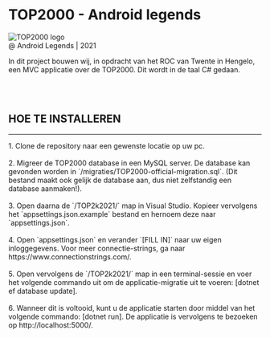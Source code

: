 # TOP2000 - Android legends

<img src="https://www.maxvandaag.nl/wp-content/uploads/2016/11/top2000_radio2_1100_300.jpg" alt="TOP2000 logo">
<br/>
@ Android Legends | 2021

In dit project bouwen wij, in opdracht van het ROC van Twente in Hengelo, een MVC applicatie over de TOP2000. Dit wordt in de taal C# gedaan.

<br/><br/>
## HOE TE INSTALLEREN
<hr/>
1. Clone de repository naar een gewenste locatie op uw pc.<br/><br/>
2. Migreer de TOP2000 database in een MySQL server. De database kan gevonden worden in `/migraties/TOP2000-official-migration.sql`. (Dit bestand maakt ook gelijk de database aan, dus niet zelfstandig een database aanmaken!).<br/><br/>
3. Open daarna de `/TOP2k2021/` map in Visual Studio. Kopieer vervolgens het `appsettings.json.example` bestand en hernoem deze naar `appsettings.json`.<br/><br/>
4. Open `appsettings.json` en verander `[FILL IN]` naar uw eigen inloggegevens. Voor meer connectie-strings, ga naar https://www.connectionstrings.com/.<br/><br/>
5. Open vervolgens de `/TOP2k2021/` map in een terminal-sessie en voer het volgende commando uit om de applicatie-migratie uit te voeren: [dotnet ef database update].<br/><br/>
6. Wanneer dit is voltooid, kunt u de applicatie starten door middel van het volgende commando: [dotnet run]. De applicatie is vervolgens te bezoeken op http://localhost:5000/.<br/><br/>
